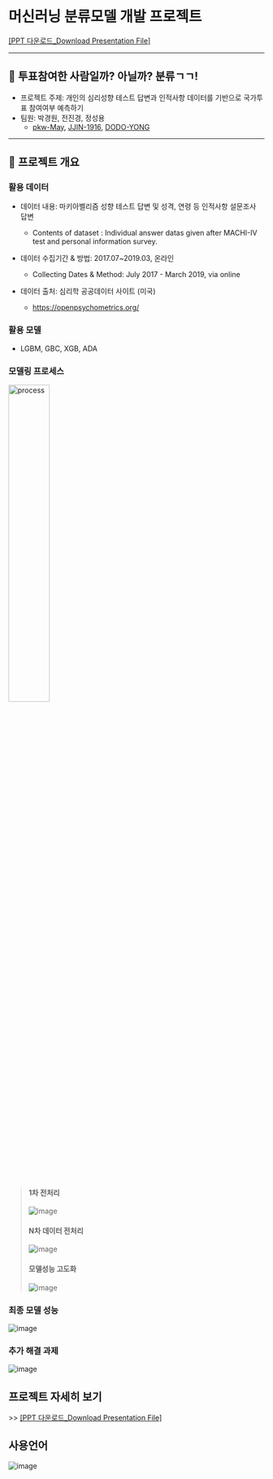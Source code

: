 # 머신러닝 분류모델 개발 프로젝트
[[PPT 다운로드_Download Presentation File]](https://github.com/dss-14th/ml-repo-3/raw/main/Who's_Voted.pdf)
* * *
## 🧐 투표참여한 사람일까? 아닐까? 분류ㄱㄱ!
- 프로젝트 주제: 개인의 심리성향 테스트 답변과 인적사항 데이터를 기반으로 국가투표 참여여부 예측하기
- 팀원: 박경원, 전진경, 정성용     
   - [pkw-May](https://github.com/pkw-May), [JJIN-1916](https://github.com/JJIN-1916), [DODO-YONG](https://github.com/DODO-YONG)   

* * *
## 🔎 프로젝트 개요

### 활용 데이터
- 데이터 내용: 마키아벨리즘 성향 테스트 답변 및 성격, 연령 등 인적사항 설문조사 답변   
   - Contents of dataset : Individual answer datas given after MACHI-IV test and personal information survey.   

- 데이터 수집기간 & 방법: 2017.07~2019.03, 온라인   
   - Collecting Dates & Method: July 2017 - March 2019, via online   

- 데이터 출처: 심리학 공공데이터 사이트 (미국)
   - <https://openpsychometrics.org/>

### 활용 모델
- LGBM, GBC, XGB, ADA

### 모델링 프로세스
<img src="https://user-images.githubusercontent.com/68367393/99242046-06aebe80-2842-11eb-8a83-18d5b8b14ece.png" width="40%" height="40%" alt="process"></img>


> #### 1차 전처리
> ![image](https://user-images.githubusercontent.com/68367393/99242278-4c6b8700-2842-11eb-89ec-e293a8bccd55.png)
>
> #### N차 데이터 전처리
> ![image](https://user-images.githubusercontent.com/68367393/99243857-9b1a2080-2844-11eb-81ab-0296c8697f80.png)
>
> #### 모델성능 고도화
> ![image](https://user-images.githubusercontent.com/68367393/99244010-d7e61780-2844-11eb-9f9d-cb4e42d35378.png)
>

### 최종 모델 성능
![image](https://user-images.githubusercontent.com/68367393/99244486-7f634a00-2845-11eb-8263-2232a6cd4b9c.png)


### 추가 해결 과제
![image](https://user-images.githubusercontent.com/68367393/99245035-4a0b2c00-2846-11eb-9241-175ee1628a7e.png)


## 프로젝트 자세히 보기
\>> [[PPT 다운로드_Download Presentation File]](https://github.com/dss-14th/ml-repo-3/raw/main/Who's_Voted.pdf)

## 사용언어 
![image](https://user-images.githubusercontent.com/68367393/99245317-b7b75800-2846-11eb-9b62-77be67f3b17b.png)
